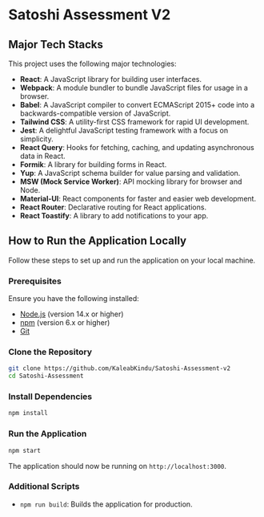 # Satoshi Assessment V2

## Major Tech Stacks

This project uses the following major technologies:

- **React**: A JavaScript library for building user interfaces.
- **Webpack**: A module bundler to bundle JavaScript files for usage in a browser.
- **Babel**: A JavaScript compiler to convert ECMAScript 2015+ code into a backwards-compatible version of JavaScript.
- **Tailwind CSS**: A utility-first CSS framework for rapid UI development.
- **Jest**: A delightful JavaScript testing framework with a focus on simplicity.
- **React Query**: Hooks for fetching, caching, and updating asynchronous data in React.
- **Formik**: A library for building forms in React.
- **Yup**: A JavaScript schema builder for value parsing and validation.
- **MSW (Mock Service Worker)**: API mocking library for browser and Node.
- **Material-UI**: React components for faster and easier web development.
- **React Router**: Declarative routing for React applications.
- **React Toastify**: A library to add notifications to your app.

## How to Run the Application Locally

Follow these steps to set up and run the application on your local machine.

### Prerequisites

Ensure you have the following installed:
- [Node.js](https://nodejs.org/) (version 14.x or higher)
- [npm](https://www.npmjs.com/) (version 6.x or higher)
- [Git](https://git-scm.com/)

### Clone the Repository

```bash
git clone https://github.com/KaleabKindu/Satoshi-Assessment-v2
cd Satoshi-Assessment
```

### Install Dependencies

```bash
npm install
```

### Run the Application

```bash
npm start
```

The application should now be running on `http://localhost:3000`.

### Additional Scripts

- `npm run build`: Builds the application for production.
